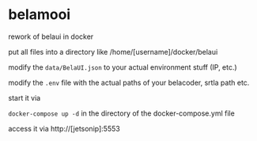 # belamooi
rework of belaui in docker

put all files into a directory like /home/[username]/docker/belaui

modify the `data/BelaUI.json` to your actual environment stuff (IP, etc.)

modify the `.env` file with the actual paths of your belacoder, srtla path etc.

start it via

`docker-compose up -d` in the directory of the docker-compose.yml file

access it via http://[jetsonip]:5553

